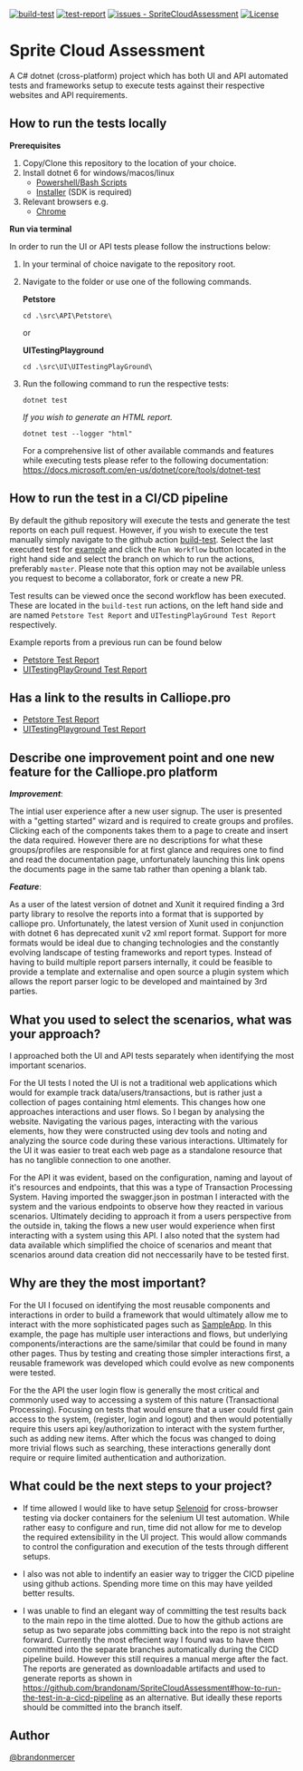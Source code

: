 [![build-test](https://github.com/brandonam/SpriteCloudAssessment/workflows/build-test/badge.svg)](https://github.com/brandonam/SpriteCloudAssessment/actions?query=workflow:"build-test")
[![test-report](https://github.com/brandonam/SpriteCloudAssessment/workflows/test-report/badge.svg)](https://github.com/brandonam/SpriteCloudAssessment/actions?query=workflow:"test-report")
[![issues - SpriteCloudAssessment](https://img.shields.io/github/issues/brandonam/SpriteCloudAssessment)](https://github.com/brandonam/SpriteCloudAssessment/issues)
[![License](https://img.shields.io/badge/License-MIT-blue)](#license)
# Sprite Cloud Assessment

A C# dotnet (cross-platform) project which has both UI and API automated tests and frameworks setup to execute tests against their respective websites and API requirements.

## How to run the tests locally
__Prerequisites__
1. Copy/Clone this repository to the location of your choice.
2. Install dotnet 6 for windows/macos/linux
    - [Powershell/Bash Scripts](https://dotnet.microsoft.com/en-us/download/dotnet/scripts)
    - [Installer](https://dotnet.microsoft.com/en-us/download/dotnet/6.0) (SDK is required)
3. Relevant browsers e.g.
    - [Chrome](https://www.google.com/chrome/)

__Run via terminal__

In order to run the UI or API tests please follow the instructions below:

1. In your terminal of choice navigate to the repository root.
2. Navigate to the folder or use one of the following commands.

    **Petstore**
    ```
    cd .\src\API\Petstore\
    ```
    or
    
    **UITestingPlayground**
    ```
    cd .\src\UI\UITestingPlayGround\
    ```
3. Run the following command to run the respective tests:
    ``` 
    dotnet test
    ```
    _If you wish to generate an HTML report._
    ``` 
    dotnet test --logger "html"
    ```
    For a comprehensive list of other available commands and features while executing tests please refer to the following documentation: https://docs.microsoft.com/en-us/dotnet/core/tools/dotnet-test


## How to run the test in a CI/CD pipeline

By default the github repository will execute the tests and generate the test reports on each pull request. However, if you wish to execute the test manually simply navigate to the github action [build-test](https://github.com/brandonam/SpriteCloudAssessment/actions/workflows/build-test.yml). Select the last executed test for [example](https://github.com/brandonam/SpriteCloudAssessment/actions/runs/2773281212) and click the `Run Workflow` button located in the right hand side and select the branch on which to run the actions, preferably `master`. Please note that this option may not be available unless you request to become a collaborator, fork or create a new PR.

Test results can be viewed once the second workflow has been executed. These are located in the `build-test` run actions, on the left hand side and are named `Petstore Test Report` and `UITestingPlayGround Test Report` respectively.

Example reports from a previous run can be found below
- [Petstore Test Report](https://github.com/brandonam/SpriteCloudAssessment/runs/7607082433?check_suite_focus=true)
- [UITestingPlayGround Test Report](https://github.com/brandonam/SpriteCloudAssessment/runs/7607082243?check_suite_focus=true)

## Has a link to the results in Calliope.pro

- [Petstore Test Report](https://app.calliope.pro/reports/140632) 
- [UITestingPlayground Test Report](https://app.calliope.pro/reports/140633) 

## Describe one improvement point and one new feature for the Calliope.pro platform

**_Improvement_**:

The intial user experience after a new user signup. The user is presented with a "getting started" wizard and is required to create groups and profiles. Clicking each of the components takes them to a page to create and insert the data required. However there are no descriptions for what these groups/profiles are responsible for at first glance and requires one to find and read the documentation page, unfortunately launching this link opens the documents page in the same tab rather than opening a blank tab.

**_Feature_**:

As a user of the latest version of dotnet and Xunit it required finding a 3rd party library to resolve the reports into a format that is supported by calliope pro. Unfortunately, the latest version of Xunit used in conjunction with dotnet 6 has deprecated xunit v2 xml report format. Support for more formats would be ideal due to changing technologies and the constantly evolving landscape of testing frameworks and report types. Instead of having to build multiple report parsers internally, it could be feasible to provide a template and externalise and open source a plugin system which allows the report parser logic to be developed and maintained by 3rd parties.

## What you used to select the scenarios, what was your approach?

I approached both the UI and API tests separately when identifying the most important scenarios. 

For the UI tests I noted the UI is not a traditional web applications which would for example track data/users/transactions, but is rather just a collection of pages containing html elements. This changes how one approaches interactions and user flows. So I began by analysing the website. Navigating the various pages, interacting with the various elements, how they were constructed using dev tools and noting and analyzing the source code during these various interactions. Ultimately for the UI it was easier to treat each web page as a standalone resource that has no tanglible connection to one another.

For the API it was evident, based on the configuration, naming and layout of it's resources and endpoints, that this was a type of Transaction Processing System. Having imported the swagger.json in postman I interacted with the system and the various endpoints to observe how they reacted in various scenarios. Ultimately deciding to approach it from a users perspective from the outside in, taking the flows a new user would experience when first interacting with a system using this API. I also noted that the system had data available which simplified the choice of scenarios and meant that scenarios around data creation did not neccessarily have to be tested first.

## Why are they the most important?
For the UI I focused on identifying the most reusable components and interactions in order to build a framework that would ultimately allow me to interact with the more sophisticated pages such as [SampleApp](http://www.uitestingplayground.com/sampleapp). In this example, the page has multiple user interactions and flows, but underlying components/interactions are the same/similar that could be found in many other pages. Thus by testing and creating those simpler interactions first, a reusable framework was developed which could evolve as new components were tested.

For the the API the user login flow is generally the most critical and commonly used way to accessing a system of this nature (Transactional Processing). Focusing on tests that would ensure that a user could first gain access to the system, (register, login and logout) and then would potentially require this users api key/authorization to interact with the system further, such as adding new items. After which the focus was changed to doing more trivial flows such as searching, these interactions generally dont require or require limited authentication and authorization.

## What could be the next steps to your project?
 - If time allowed I would like to have setup [Selenoid](https://aerokube.com/selenoid/) for cross-browser testing via docker containers for the selenium UI test automation. While rather easy to configure and run, time did not allow for me to develop the required extensibility in the UI project. This would allow commands to control the configuration and execution of the tests through different setups.

 - I also was not able to indentify an easier way to trigger the CICD pipeline using github actions. Spending more time on this may have yeilded better results.
 
 - I was unable to find an elegant way of committing the test results back to the main repo in the time alotted. Due to how the github actions are setup as two separate jobs committing back into the repo is not straight forward. Currently the most effecient way I found was to have them committed into the separate branches automatically during the CICD pipeline build. However this still requires a manual merge after the fact. The reports are generated as downloadable artifacts and used to generate reports as shown in https://github.com/brandonam/SpriteCloudAssessment#how-to-run-the-test-in-a-cicd-pipeline as an alternative. But ideally these reports should be committed into the branch itself.
## Author

[@brandonmercer](https://github.com/brandonam)

